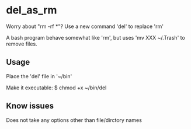 # del_as_rm
Worry about "rm -rf *"? Use a new command 'del' to replace 'rm'

A bash program behave somewhat like 'rm', but uses 'mv XXX ~/.Trash' to remove files.


## Usage

Place the 'del' file in '~/bin'

Make it executable:
$ chmod +x ~/bin/del


## Know issues
Does not take any options other than file/dirctory names
